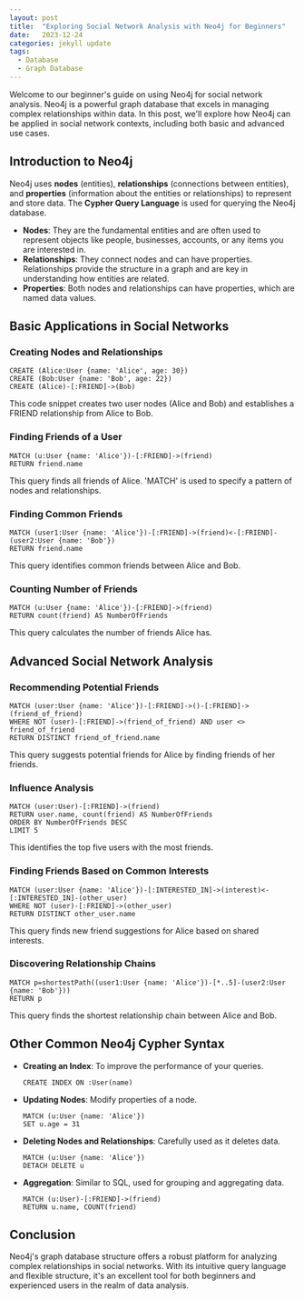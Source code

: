 ```yaml
---
layout: post
title:  "Exploring Social Network Analysis with Neo4j for Beginners"
date:   2023-12-24
categories: jekyll update
tags: 
  - Database
  - Graph Database 
---
```


Welcome to our beginner's guide on using Neo4j for social network analysis. Neo4j is a powerful graph database that excels in managing complex relationships within data. In this post, we'll explore how Neo4j can be applied in social network contexts, including both basic and advanced use cases.

## Introduction to Neo4j

Neo4j uses **nodes** (entities), **relationships** (connections between entities), and **properties** (information about the entities or relationships) to represent and store data. The **Cypher Query Language** is used for querying the Neo4j database.

- **Nodes**: They are the fundamental entities and are often used to represent objects like people, businesses, accounts, or any items you are interested in.
- **Relationships**: They connect nodes and can have properties. Relationships provide the structure in a graph and are key in understanding how entities are related.
- **Properties**: Both nodes and relationships can have properties, which are named data values.

## Basic Applications in Social Networks

### Creating Nodes and Relationships

```cypher
CREATE (Alice:User {name: 'Alice', age: 30})
CREATE (Bob:User {name: 'Bob', age: 22})
CREATE (Alice)-[:FRIEND]->(Bob)
```

This code snippet creates two user nodes (Alice and Bob) and establishes a FRIEND relationship from Alice to Bob.

### Finding Friends of a User

```cypher
MATCH (u:User {name: 'Alice'})-[:FRIEND]->(friend)
RETURN friend.name
```

This query finds all friends of Alice. 'MATCH' is used to specify a pattern of nodes and relationships.

### Finding Common Friends

```cypher
MATCH (user1:User {name: 'Alice'})-[:FRIEND]->(friend)<-[:FRIEND]-(user2:User {name: 'Bob'})
RETURN friend.name
```

This query identifies common friends between Alice and Bob.

### Counting Number of Friends

```cypher
MATCH (u:User {name: 'Alice'})-[:FRIEND]->(friend)
RETURN count(friend) AS NumberOfFriends
```

This query calculates the number of friends Alice has.

## Advanced Social Network Analysis

### Recommending Potential Friends

```cypher
MATCH (user:User {name: 'Alice'})-[:FRIEND]->()-[:FRIEND]->(friend_of_friend)
WHERE NOT (user)-[:FRIEND]->(friend_of_friend) AND user <> friend_of_friend
RETURN DISTINCT friend_of_friend.name
```

This query suggests potential friends for Alice by finding friends of her friends.

### Influence Analysis

```cypher
MATCH (user:User)-[:FRIEND]->(friend)
RETURN user.name, count(friend) AS NumberOfFriends
ORDER BY NumberOfFriends DESC
LIMIT 5
```

This identifies the top five users with the most friends.

### Finding Friends Based on Common Interests

```cypher
MATCH (user:User {name: 'Alice'})-[:INTERESTED_IN]->(interest)<-[:INTERESTED_IN]-(other_user)
WHERE NOT (user)-[:FRIEND]->(other_user)
RETURN DISTINCT other_user.name
```

This query finds new friend suggestions for Alice based on shared interests.

### Discovering Relationship Chains

```cypher
MATCH p=shortestPath((user1:User {name: 'Alice'})-[*..5]-(user2:User {name: 'Bob'}))
RETURN p
```

This query finds the shortest relationship chain between Alice and Bob.

## Other Common Neo4j Cypher Syntax

- **Creating an Index**: To improve the performance of your queries.
  ```cypher
  CREATE INDEX ON :User(name)
  ```

- **Updating Nodes**: Modify properties of a node.
  ```cypher
  MATCH (u:User {name: 'Alice'})
  SET u.age = 31
  ```

- **Deleting Nodes and Relationships**: Carefully used as it deletes data.
  ```cypher
  MATCH (u:User {name: 'Alice'})
  DETACH DELETE u
  ```

- **Aggregation**: Similar to SQL, used for grouping and aggregating data.
  ```cypher
  MATCH (u:User)-[:FRIEND]->(friend)
  RETURN u.name, COUNT(friend)
  ```

## Conclusion

Neo4j's graph database structure offers a robust platform for analyzing complex relationships in social networks. With its intuitive query language and flexible structure, it's an excellent tool for both beginners and experienced users in the realm of data analysis.
